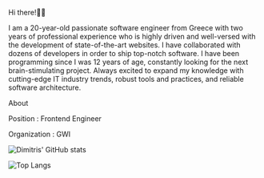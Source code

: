 Hi there!👋🏻

I am a 20-year-old passionate software engineer from Greece with two years of professional experience who is highly driven and well-versed with the development of state-of-the-art websites. I have collaborated with dozens of developers in order to ship top-notch software. I have been programming since I was 12 years of age, constantly looking for the next brain-stimulating project. Always excited to expand my knowledge with cutting-edge IT industry trends, robust tools and practices, and reliable software architecture.

About

Position : Frontend Engineer

Organization : GWI

![Dimitris' GitHub stats](https://github-readme-stats.vercel.app/api?username=DimitrisTheo-Dev&count_private=true&show_icons=true&theme=dark&hide=contribs)

![Top Langs](https://github-readme-stats.vercel.app/api/top-langs/?username=DimitrisTheo-Dev&layout=compact&theme=dark)
